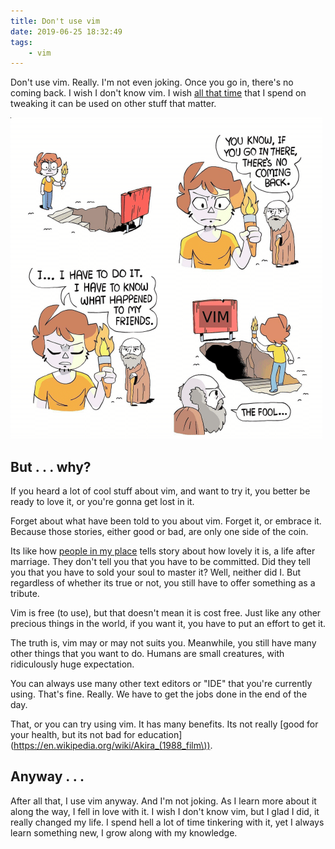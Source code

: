 ```yaml
---
title: Don't use vim
date: 2019-06-25 18:32:49
tags:
    - vim
---
```


Don't use vim. Really. I'm not even joking. Once you go in, there's no coming back. I wish I don't know vim. I wish [all that time](https://github.com/pirey/dotfiles/commits/master) that I spend on tweaking it can be used on other stuff that matter.

![](vim-no-coming-back.png)

## But . . . why?

If you heard a lot of cool stuff about vim, and want to try it, you better be ready to love it, or you're gonna get lost in it.

Forget about what have been told to you about vim. Forget it, or embrace it. Because those stories, either good or bad, are only one side of the coin.

Its like how [people in my place](https://www.google.com/maps/place/Indonesia/@-2.3200067,99.4329861,4z/data=!3m1!4b1!4m5!3m4!1s0x2c4c07d7496404b7:0xe37b4de71badf485!8m2!3d-0.789275!4d113.921327) tells story about how lovely it is, a life after marriage. They don't tell you that you have to be committed. Did they tell you that you have to sold your soul to master it? Well, neither did I. But regardless of whether its true or not, you still have to offer something as a tribute.

Vim is free (to use), but that doesn't mean it is cost free. Just like any other precious things in the world, if you want it, you have to put an effort to get it.

The truth is, vim may or may not suits you. Meanwhile, you still have many other things that you want to do. Humans are small creatures, with ridiculously huge expectation.

You can always use many other text editors or "IDE" that you're currently using. That's fine. Really. We have to get the jobs done in the end of the day.

That, or you can try using vim. It has many benefits. Its not really [good for your health, but its not bad for education](https://en.wikipedia.org/wiki/Akira_(1988_film\)).


## Anyway . . .
After all that, I use vim anyway. And I'm not joking. As I learn more about it along the way, I fell in love with it. I wish I don't know vim, but I glad I did, it really changed my life. I spend hell a lot of time tinkering with it, yet I always learn something new, I grow along with my knowledge.
